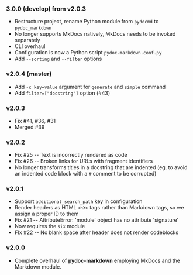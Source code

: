 
### 3.0.0 (develop) from v2.0.3

- Restructure project, rename Python module from `pydocmd` to `pydoc_markdown`
- No longer supports MkDocs natively, MkDocs needs to be invoked separately
- CLI overhaul
- Configuration is now a Python script `pydoc-markdown.conf.py`
- Add `--sorting` and `--filter` options

### v2.0.4 (master)

- Add `-c key=value` argument for `generate` and `simple` command
- Add `filter=["docstring"]` option (#43)

### v2.0.3

- Fix #41, #36, #31
- Merged #39

### v2.0.2 

- Fix #25 -- Text is incorrectly rendered as code
- Fix #26 -- Broken links for URLs with fragment identifiers
- No longer transforms titles in a docstring that are indented (eg. to
  avoid an indented code block with a `#` comment to be corrupted)

### v2.0.1

- Support `additional_search_path` key in configuration
- Render headers as HTML `<hX>` tags rather than Markdown tags, so we
  assign a proper ID to them
- Fix #21 -- AttributeError: 'module' object has no attribute 'signature'
- Now requires the `six` module
- FIx #22 -- No blank space after header does not render codeblocks

### v2.0.0

- Complete overhaul of **pydoc-markdown** employing MkDocs and the Markdown module.
